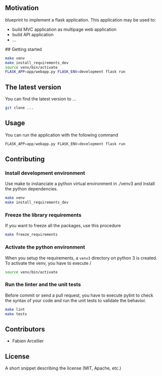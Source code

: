 ## Motivation

blueprint to implement a flask application. This application may be used to:

* build MVC application as multipage web application
* build API application
* ...

## Getting started

```bash
make venv
make install_requirements_dev
source venv/bin/activate
FLASK_APP=app/webapp.py FLASK_ENV=development flask run
```

## The latest version

You can find the latest version to ...

```bash
git clone ...
```

## Usage

You can run the application with the following command

```python
FLASK_APP=app/webapp.py FLASK_ENV=development flask run
```

## Contributing

### Install development environment

Use make to instanciate a python virtual environment in ./venv3 and install the
python dependencies.

```bash
make venv
make install_requirements_dev
```

### Freeze the library requirements

If you want to freeze all the packages, use
this procedure

```bash
make freeze_requirements
```

### Activate the python environment

When you setup the requirements, a `venv3` directory on python 3 is created.
To activate the venv, you have to execute /

```bash
source venv/bin/activate
```

### Run the linter and the unit tests

Before commit or send a pull request, you have to execute pylint to check the syntax
of your code and run the unit tests to validate the behavior.

```bash
make lint
make tests
```

## Contributors

* Fabien Arcellier

## License

A short snippet describing the license (MIT, Apache, etc.)
